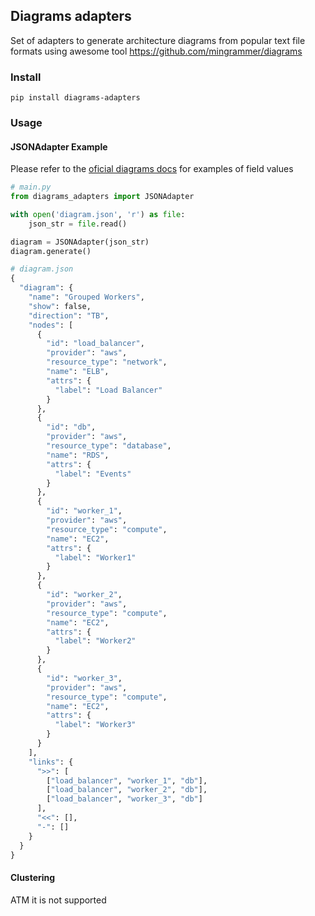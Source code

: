 ## Diagrams adapters

Set of adapters to generate architecture diagrams from popular text file formats using awesome tool https://github.com/mingrammer/diagrams

### Install
    pip install diagrams-adapters
    
### Usage

#### JSONAdapter Example
Please refer to the [oficial diagrams docs](https://diagrams.mingrammer.com/docs/guides/diagram) for examples of field values

```python
# main.py
from diagrams_adapters import JSONAdapter

with open('diagram.json', 'r') as file:
    json_str = file.read()

diagram = JSONAdapter(json_str)
diagram.generate()
```

```python
# diagram.json
{
  "diagram": {
    "name": "Grouped Workers",
    "show": false,
    "direction": "TB",
    "nodes": [
      {
        "id": "load_balancer",
        "provider": "aws",
        "resource_type": "network",
        "name": "ELB",
        "attrs": {
          "label": "Load Balancer"
        }
      },
      {
        "id": "db",
        "provider": "aws",
        "resource_type": "database",
        "name": "RDS",
        "attrs": {
          "label": "Events"
        }
      },
      {
        "id": "worker_1",
        "provider": "aws",
        "resource_type": "compute",
        "name": "EC2",
        "attrs": {
          "label": "Worker1"
        }
      },
      {
        "id": "worker_2",
        "provider": "aws",
        "resource_type": "compute",
        "name": "EC2",
        "attrs": {
          "label": "Worker2"
        }
      },
      {
        "id": "worker_3",
        "provider": "aws",
        "resource_type": "compute",
        "name": "EC2",
        "attrs": {
          "label": "Worker3"
        }
      }
    ],
    "links": {
      ">>": [
        ["load_balancer", "worker_1", "db"],
        ["load_balancer", "worker_2", "db"],
        ["load_balancer", "worker_3", "db"]
      ],
      "<<": [],
      "-": []
    }
  }
}
```

#### Clustering
ATM it is not supported
